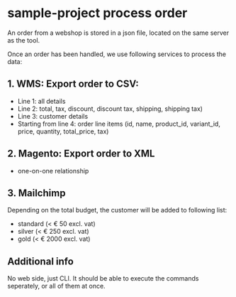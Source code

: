 # sample-project process order

An order from a webshop is stored in a json file, located on the same server as the tool.

Once an order has been handled, we use following services to process the data:

## 1. WMS: Export order to CSV:
- Line 1: all details
- Line 2: total, tax, discount, discount tax, shipping, shipping tax)
- Line 3: customer details
- Starting from line 4: order line items (id, name, product_id, variant_id, price, quantity, total_price, tax)

## 2. Magento: Export order to XML
- one-on-one relationship

## 3. Mailchimp
Depending on the total budget, the customer will be added to following list:
- standard (< € 50 excl. vat)
- silver (< € 250 excl. vat)
- gold (< € 2000 excl. vat)

## Additional info
No web side, just CLI.
It should be able to execute the commands seperately, or all of them at once.